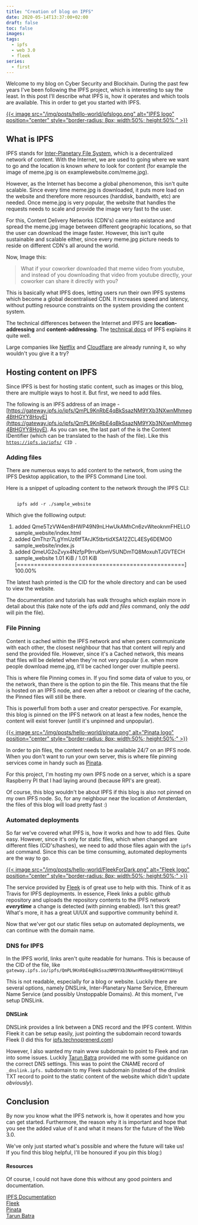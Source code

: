 ```yaml
---
title: "Creation of blog on IPFS"
date: 2020-05-14T13:37:00+02:00
draft: false
toc: false
images:
tags:
  - ipfs
  - web 3.0
  - fleek
series:
  - first
---
```


Welcome to my blog on Cyber Security and Blockhain. During the past few years I've been following the IPFS project, which is interesting to say the least. In this post I'll describe what IPFS is, how it operates and which tools are available. This in order to get you started with IPFS.


<a href="https://ipfs.io/">
{{< image src="/img/posts/hello-world/ipfslogo.png" alt="IPFS logo" position="center" style="border-radius: 8px; width:50%; height:50%;" >}}
</a>

<h2>What is IPFS</h2>

IPFS stands for [Inter-Planetary File System](https://ipfs.io/), which is a decentralized network of content. With the Internet, we are used to going where we want to go and the location is known <i>where</i> to look for content (for example the image of meme.jpg is on examplewebsite.com/meme.jpg). 

However, as the Internet has become a global phenomenon, this isn't quite scalable. Since every time meme.jpg is downloaded, it puts more load on the website and therefore more resources (harddisk, bandwith, etc) are needed. 
Once meme.jpg is very popular, the website that handles the requests needs to scale and provide the image very fast to the user.

For this, Content Delivery Networks (CDN's) came into existance and spread the meme.jpg image between different geographic locations, so that the user can download the image faster.
However, this isn't quite sustainable and scalable either, since every meme.jpg picture needs to reside on different CDN's all around the world.

Now, Image this: 

>What if your coworker downloaded that meme video from youtube, and instead of you downloading that video from youtube directly, your coworker can share it directly with you?


This is basically what IPFS does, letting users run their own IPFS systems which become a global decentralised CDN. It increases speed and latency, without putting resource constraints on the system providing the content system.

The technical differences between the Internet and IPFS are **location-addressing** and **content-addressing**. The [technical docs](https://docs-beta.ipfs.io/concepts/) of IPFS explains it quite well.

Large companies like [Netflix](blog.ipfs.io/2020-02-14-improved-bitswap-for-container-distribution/) and [Cloudflare](https://blog.cloudflare.com/distributed-web-gateway/) are already running it, so why wouldn't you give it a try?

<h2>Hosting content on IPFS</h2>

Since IPFS is best for hosting static content, such as images or this blog, there are multiple ways to host it. But first, we need to add files. 

The following is an IPFS address of an image - [https://gateway.ipfs.io/ipfs/QmPL9KnRbE4qBkSsazNM9YXb3NXwnMhmeg4BtHGYY8HoyE](https://gateway.ipfs.io/ipfs/QmPL9KnRbE4qBkSsazNM9YXb3NXwnMhmeg4BtHGYY8HoyE).
As you can see, the last part of the is the Content IDentifier (which can be translated to the hash of the file).
Like this <code>https://ipfs.io/ipfs/ CID  </code>.

<h3>Adding files</h3>

There are numerous ways to add content to the network, from using the IPFS Desktop application, to the IPFS Command Line tool.

Here is a snippet of uploading content to the network through the IPFS CLI:

<code>
	ipfs add -r ./sample_website
</code>

Which give the folllowing output:

1. added Qme5TzVW4en8HWP49N9nLHwUkAMhCn6zvWteoknmFHELLO sample_website/index.html
1. added QmThzr7LgYmUz6tfTArJK5tbrtidXSA12ZCL4ESy6DEMO0 sample_website/index.js
1. added QmeUG2oZvyx4NzfpP9rruKbmV5UNDmTQ8MoxuhTJGVTECH sample_website
  1.01 KiB / 1.01 KiB [=================================================] 100.00%


The latest hash printed is the CID for the whole directory and can be used to view the website.

The documentation and tutorials has walk throughs which explain more in detail about this (take note of the ipfs <i>add</i> and <i>files</i> command, only the <i>add</i> will pin the file).

<h3>File Pinning</h3>

Content is cached within the IPFS network and when peers communicate with each other, the closest neighbour that has that content will reply and send the provided file. 
However, since it's a Cached network, this means that files will be deleted when they're not very popular (i.e. when more people download meme.jpg, it'll be cached longer over multiple peers).

This is where file Pinning comes in. If you find some data of value to you, or the network, than there is the option to pin the file. This means that the file is hosted on an IPFS node, and even after a reboot or clearing of the cache, the Pinned files will still be there. 

This is powerfull from both a user and creator perspective. For example, this blog is pinned on the IPFS network on at least a few nodes, hence the content will exist forever (untill it's unpinned and unpopular).

<a href="https://pinata.cloud/">
{{< image src="/img/posts/hello-world/pinata.png" alt="Pinata logo" position="center" style="border-radius: 8px; width:50%; height:50%;" >}}
</a>

In order to pin files, the content needs to be available 24/7 on an IPFS node. When you don't want to run your own server, this is where file pinning services come in handy such as [Pinata](https://pinata.cloud/).

For this project, I'm hosting my own IPFS node on a server, which is a spare Raspberry PI that I had laying around (because RPI's are great).

Of course, this blog wouldn't be about IPFS if this blog is also not pinned on my own  IPFS node. So, for any neighbour near the location of Amsterdam, the files of this blog will load pretty fast :)


<h3>Automated deployments</h3>

So far we've covered what IPFS is, how it works and how to add files. Quite easy. However, since it's only for static files, which when changed are different files (CID's/hashes), we need to add those files again with the <code>ipfs add</code> command. 
Since this can be time consuming, automated deployments are the way to go. 

<a href="https://fleek.co/">
{{< image src="/img/posts/hello-world/FleekForDark.png" alt="Fleek logo" position="center" style="border-radius: 8px; width:50%; height:50%;" >}}
</a>

The service provided by [Fleek](https://fleek.co) is of great use to help with this. Think of it as Travis for IPFS deployments. In essence, Fleek links a public github repository and uploads the repository contents to the IPFS network ***everytime*** a change is detected (with pinning enabled). Isn't this great?
What's more, it has a great UI/UX and supportive community behind it.

Now that we'ver got our static files setup on automated deployments, we can continue with the domain name.

<h3>DNS for IPFS</h3>

In the IPFS world, links aren't quite readable for humans. This is because of the CID of the file, like <code>gateway.ipfs.io/ipfs/QmPL9KnRbE4qBkSsazNM9YXb3NXwnMhmeg4BtHGYY8HoyE</code>

This is not readable, especially for a blog or website. 
Luckily there are several options, namely DNSLink, Inter-Planetary Name Service, Ethereum Name Service (and possibly Unstoppable Domains).
At this moment, I've setup DNSLink.

<h4>DNSLink</h4>

DNSLink provides a link between a DNS record and the IPFS content. Within Fleek it can be setup easily, just pointing the subdomain record towards Fleek (I did this for [ipfs.technoprenerd.com](ipfs.technoprenerd.com))

However, I also wanted my main www subdomain to point to Fleek and ran into some issues. Luckily [Tarun Batra](ipfs.tarunbatra.com/blog/decentralization/Deploy-your-website-on-IPFS-Why-and-How/) provided me with some guidance on the correct DNS settings.
This was to point the CNAME record of <code>_dnslink.ipfs.</code> subdomain to my Fleek subdomain (instead of the dnslink TXT record to point to the static content of the website which didn't update <i>obviously</i>).


<h2>Conclusion</h2>

By now you know what the IPFS network is, how it operates and how you can get started.
Furthermore, the reason why it is important and hope that you see the added value of it and what it means for the future of the Web 3.0. 


We've only just started what's possible and where the future will take us! 
<br>
If you find this blog helpful, I'll be honoured if you pin this blog:)

<h4>Resources</h4>
Of course, I could not have done this without any good pointers and documentation.

[IPFS Documentation](https://docs-beta.ipfs.io/concepts/) 
<br>
[Fleek](https://gateway.ipfs.io/ipns/blog.fleek.co/posts/go-with-hugo-and-fleek)
<br>
[Pinata](https://pinata.cloud)
<br>
[Tarun Batra](https://gateway.ipfs.io/ipns/ipfs.tarunbatra.com/blog/decentralization/Deploy-your-website-on-IPFS-Why-and-How/)

